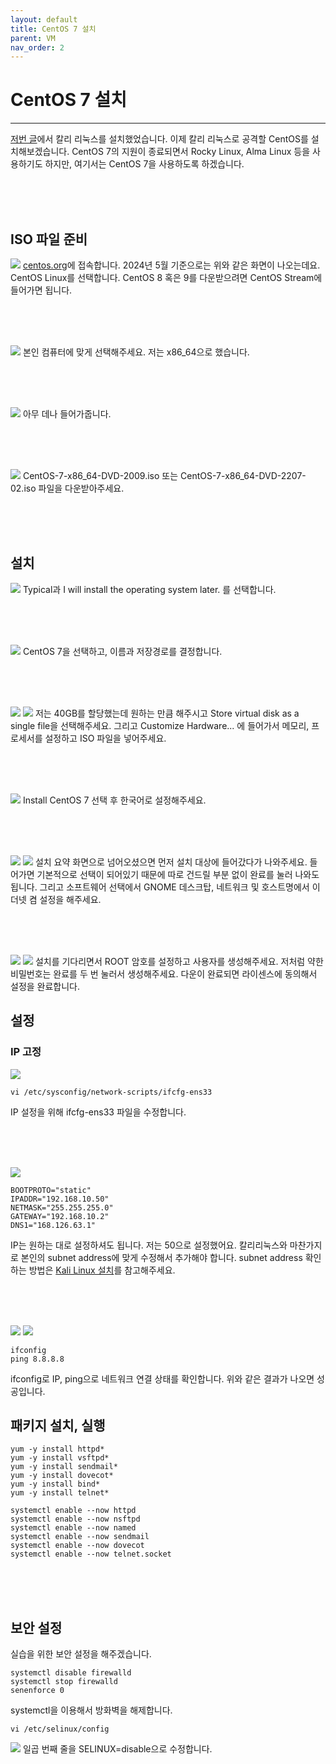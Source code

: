```yaml
---
layout: default
title: CentOS 7 설치
parent: VM
nav_order: 2
---
```


# CentOS 7 설치
***
[저번 글](https://printlning.github.io/docs/VM001.html)에서 칼리 리눅스를 설치했었습니다. 이제 칼리 리눅스로 공격할 CentOS를 설치해보겠습니다.
CentOS 7의 지원이 종료되면서 Rocky Linux, Alma Linux 등을 사용하기도 하지만, 여기서는 CentOS 7을 사용하도록 하겠습니다. 

<br/>
<br/>
<br/>

## ISO 파일 준비

![](https://i.imgur.com/2mYL3aP.png)
[centos.org](https://www.centos.org/)에 접속합니다. 2024년 5월 기준으로는 위와 같은 화면이 나오는데요. CentOS Linux를 선택합니다. CentOS 8 혹은 9를 다운받으려면 CentOS Stream에 들어가면 됩니다.

<br/>
<br/>
<br/>

![](https://i.imgur.com/DZjKiIk.png)
본인 컴퓨터에 맞게 선택해주세요. 저는 x86_64으로 했습니다.

<br/>
<br/>
<br/>

![](https://i.imgur.com/OwpvTDq.png)
아무 데나 들어가줍니다.

<br/>
<br/>
<br/>

![](https://i.imgur.com/N5kayCP.png)
CentOS-7-x86_64-DVD-2009.iso 또는 CentOS-7-x86_64-DVD-2207-02.iso 파일을 다운받아주세요.

<br/>
<br/>
<br/>

## 설치

![](https://i.imgur.com/Z6MqRUS.png)
Typical과 I will install the operating system later. 를 선택합니다.

<br/>
<br/>
<br/>

![](https://i.imgur.com/QEbqlAF.png)
CentOS 7을 선택하고, 이름과 저장경로를 결정합니다.

<br/>
<br/>
<br/>

![](https://i.imgur.com/7NrbIhT.png)
![](https://i.imgur.com/qihfl4j.png)
저는 40GB를 할당했는데 원하는 만큼 해주시고 Store virtual disk as a single file을 선택해주세요. 그리고 Customize Hardware... 에 들어가서 메모리, 프로세서를 설정하고 ISO 파일을 넣어주세요.

<br/>
<br/>
<br/>

![](https://i.imgur.com/byfs4Tj.png)
Install CentOS 7 선택 후 한국어로 설정해주세요.

<br/>
<br/>
<br/>

![](https://i.imgur.com/3ZrG8Nz.png)
![](https://i.imgur.com/EtmkFFE.png)
설치 요약 화면으로 넘어오셨으면 먼저 설치 대상에 들어갔다가 나와주세요. 들어가면 기본적으로 선택이 되어있기 때문에 따로 건드릴 부분 없이 완료를 눌러 나와도 됩니다. 그리고 소프트웨어 선택에서 GNOME 데스크탑, 네트워크 및 호스트명에서 이더넷 켬 설정을 해주세요.

<br/>
<br/>
<br/>

![](https://i.imgur.com/dO6VLs7.png)
![](https://i.imgur.com/Fw8HR2I.png)
설치를 기다리면서 ROOT 암호를 설정하고 사용자를 생성해주세요. 저처럼 약한 비밀번호는 완료를 두 번 눌러서 생성해주세요. 다운이 완료되면 라이센스에 동의해서 설정을 완료합니다.


## 설정
### IP 고정
![](https://i.imgur.com/Sc0qrZX.png)
```shell
vi /etc/sysconfig/network-scripts/ifcfg-ens33
```
IP 설정을 위해 ifcfg-ens33 파일을 수정합니다.

<br/>
<br/>
<br/>

![](https://i.imgur.com/bHdls1A.png)
```shell
BOOTPROTO="static"
IPADDR="192.168.10.50"
NETMASK="255.255.255.0"
GATEWAY="192.168.10.2"
DNS1="168.126.63.1"
```
IP는 원하는 대로 설정하셔도 됩니다. 저는 50으로 설정했어요. 칼리리눅스와 마찬가지로 본인의 subnet address에 맞게 수정해서 추가해야 합니다. subnet address 확인하는 방법은 [Kali Linux 설치](https://printlning.github.io/docs/VM001.html)를 참고해주세요. 

<br/>
<br/>
<br/>

![](https://i.imgur.com/aZYEsUL.png)
![](https://i.imgur.com/yu6ZzHA.png)
```shell
ifconfig
ping 8.8.8.8
```
ifconfig로 IP, ping으로 네트워크 연결 상태를 확인합니다. 위와 같은 결과가 나오면 성공입니다.

## 패키지 설치, 실행
```shell
yum -y install httpd*
yum -y install vsftpd*
yum -y install sendmail*
yum -y install dovecot*
yum -y install bind*
yum -y install telnet*
```
```shell
systemctl enable --now httpd
systemctl enable --now nsftpd
systemctl enable --now named
systemctl enable --now sendmail
systemctl enable --now dovecot
systemctl enable --now telnet.socket
```

<br/>
<br/>
<br/>

## 보안 설정
실습을 위한 보안 설정을 해주겠습니다.

```shell
systemctl disable firewalld
systemctl stop firewalld
senenforce 0
```
systemctl을 이용해서 방화벽을 해제합니다.

```shell
vi /etc/selinux/config
```
![](https://i.imgur.com/mMLOnDO.png)
일곱 번째 줄을 SELINUX=disable으로 수정합니다.
